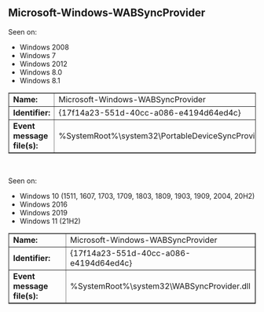 ## Microsoft-Windows-WABSyncProvider

Seen on:
* Windows 2008
* Windows 7
* Windows 2012
* Windows 8.0
* Windows 8.1

<table border="1" class="docutils">
  <tbody>
    <tr>
      <td><b>Name:</b></td>
      <td>Microsoft-Windows-WABSyncProvider</td>
    </tr>
    <tr>
      <td><b>Identifier:</b></td>
      <td>{17f14a23-551d-40cc-a086-e4194d64ed4c}</td>
    </tr>
    <tr>
      <td><b>Event message file(s):</b></td>
      <td>%SystemRoot%\system32\PortableDeviceSyncProvider.dll</td>
    </tr>
  </tbody>
</table>

&nbsp;

Seen on:
* Windows 10 (1511, 1607, 1703, 1709, 1803, 1809, 1903, 1909, 2004, 20H2)
* Windows 2016
* Windows 2019
* Windows 11 (21H2)

<table border="1" class="docutils">
  <tbody>
    <tr>
      <td><b>Name:</b></td>
      <td>Microsoft-Windows-WABSyncProvider</td>
    </tr>
    <tr>
      <td><b>Identifier:</b></td>
      <td>{17f14a23-551d-40cc-a086-e4194d64ed4c}</td>
    </tr>
    <tr>
      <td><b>Event message file(s):</b></td>
      <td>%SystemRoot%\system32\WABSyncProvider.dll</td>
    </tr>
  </tbody>
</table>

&nbsp;

